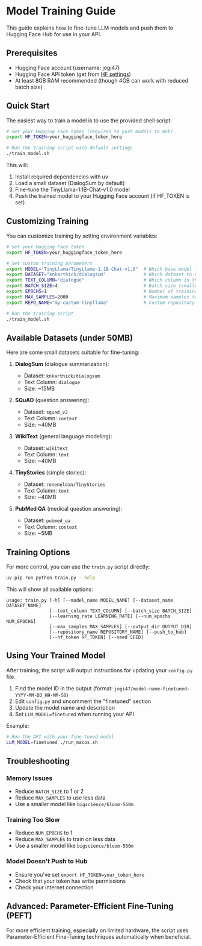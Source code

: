 # Model Training Guide

This guide explains how to fine-tune LLM models and push them to Hugging Face Hub for use in your API.

## Prerequisites

- Hugging Face account (username: jogi47)
- Hugging Face API token (get from [HF settings](https://huggingface.co/settings/tokens))
- At least 8GB RAM recommended (though 4GB can work with reduced batch size)

## Quick Start

The easiest way to train a model is to use the provided shell script:

```bash
# Set your Hugging Face token (required to push models to Hub)
export HF_TOKEN=your_huggingface_token_here

# Run the training script with default settings
./train_model.sh
```

This will:
1. Install required dependencies with uv
2. Load a small dataset (DialogSum by default)
3. Fine-tune the TinyLlama-1.1B-Chat-v1.0 model
4. Push the trained model to your Hugging Face account (if HF_TOKEN is set)

## Customizing Training

You can customize training by setting environment variables:

```bash
# Set your Hugging Face token
export HF_TOKEN=your_huggingface_token_here

# Set custom training parameters
export MODEL="TinyLlama/TinyLlama-1.1B-Chat-v1.0"  # Which base model to fine-tune
export DATASET="knkarthick/dialogsum"              # Which dataset to use
export TEXT_COLUMN="dialogue"                      # Which column in the dataset to use for training
export BATCH_SIZE=4                                # Batch size (smaller = less memory)
export EPOCHS=1                                    # Number of training epochs
export MAX_SAMPLES=2000                            # Maximum samples to use from dataset
export REPO_NAME="my-custom-tinyllama"             # Custom repository name (optional)

# Run the training script
./train_model.sh
```

## Available Datasets (under 50MB)

Here are some small datasets suitable for fine-tuning:

1. **DialogSum** (dialogue summarization):
   - Dataset: `knkarthick/dialogsum`
   - Text Column: `dialogue`
   - Size: ~15MB

2. **SQuAD** (question answering):
   - Dataset: `squad_v2`
   - Text Column: `context`
   - Size: ~40MB

3. **WikiText** (general language modeling):
   - Dataset: `wikitext`
   - Text Column: `text`
   - Size: ~40MB

4. **TinyStories** (simple stories):
   - Dataset: `roneneldan/TinyStories`
   - Text Column: `text`
   - Size: ~40MB

5. **PubMed QA** (medical question answering):
   - Dataset: `pubmed_qa`
   - Text Column: `context`
   - Size: ~5MB

## Training Options

For more control, you can use the `train.py` script directly:

```bash
uv pip run python train.py --help
```

This will show all available options:

```
usage: train.py [-h] [--model_name MODEL_NAME] [--dataset_name DATASET_NAME]
                [--text_column TEXT_COLUMN] [--batch_size BATCH_SIZE]
                [--learning_rate LEARNING_RATE] [--num_epochs NUM_EPOCHS]
                [--max_samples MAX_SAMPLES] [--output_dir OUTPUT_DIR]
                [--repository_name REPOSITORY_NAME] [--push_to_hub]
                [--hf_token HF_TOKEN] [--seed SEED]
```

## Using Your Trained Model

After training, the script will output instructions for updating your `config.py` file. 

1. Find the model ID in the output (format: `jogi47/model-name-finetuned-YYYY-MM-DD_HH-MM-SS`)
2. Edit `config.py` and uncomment the "finetuned" section
3. Update the model name and description
4. Set `LLM_MODEL=finetuned` when running your API

Example:

```bash
# Run the API with your fine-tuned model
LLM_MODEL=finetuned ./run_macos.sh
```

## Troubleshooting

### Memory Issues
- Reduce `BATCH_SIZE` to 1 or 2
- Reduce `MAX_SAMPLES` to use less data
- Use a smaller model like `bigscience/bloom-560m`

### Training Too Slow
- Reduce `NUM_EPOCHS` to 1
- Reduce `MAX_SAMPLES` to train on less data
- Use a smaller model like `bigscience/bloom-560m`

### Model Doesn't Push to Hub
- Ensure you've set `export HF_TOKEN=your_token_here`
- Check that your token has write permissions
- Check your internet connection

## Advanced: Parameter-Efficient Fine-Tuning (PEFT)

For more efficient training, especially on limited hardware, the script uses Parameter-Efficient Fine-Tuning techniques automatically when beneficial. 